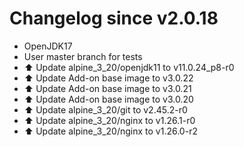 # Changelog since v2.0.18
- OpenJDK17 
- User master branch for tests 
- ⬆️ Update alpine_3_20/openjdk11 to v11.0.24_p8-r0 
- ⬆️ Update Add-on base image to v3.0.22 
- ⬆️ Update Add-on base image to v3.0.21 
- ⬆️ Update Add-on base image to v3.0.20 
- ⬆️ Update alpine_3_20/git to v2.45.2-r0 
- ⬆️ Update alpine_3_20/nginx to v1.26.1-r0 
- ⬆️ Update alpine_3_20/nginx to v1.26.0-r2 
